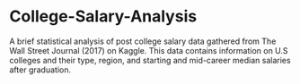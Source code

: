 # College-Salary-Analysis
A brief statistical analysis of post college salary data gathered from The Wall Street Journal (2017) on Kaggle. This data contains information on U.S colleges and their type, region, and starting and mid-career median salaries after graduation.

